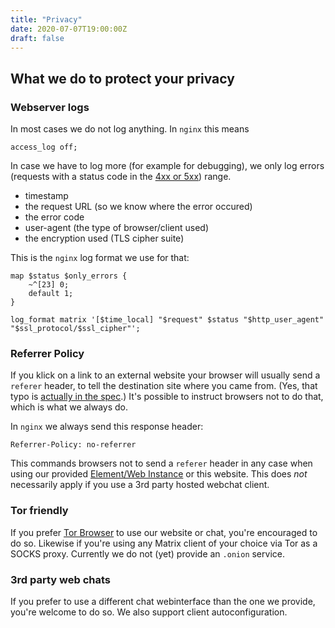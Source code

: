 ```yaml
---
title: "Privacy"
date: 2020-07-07T19:00:00Z
draft: false
---
```


## What we do to protect your privacy

### Webserver logs

In most cases we do not log anything.
In `nginx` this means

```nginx
access_log off;
```

In case we have to log more (for example for debugging), we only log errors (requests with a status code in the  [4xx or 5xx](https://http.cat/)) range.

- timestamp
- the request URL (so we know where the error occured)
- the error code
- user-agent (the type of browser/client used)
- the encryption used (TLS cipher suite)

This is the `nginx` log format we use for that:

```nginx
map $status $only_errors {
    ~^[23] 0;
    default 1;
}

log_format matrix '[$time_local] "$request" $status "$http_user_agent" "$ssl_protocol/$ssl_cipher"';
```

### Referrer Policy

If you klick on a link to an external website your browser will usually send a `referer` header, to tell the destination site where you came from. (Yes, that typo is [actually in the spec](https://tools.ietf.org/html/rfc2616#section-14.36).) It's possible to instruct browsers not to do that, which is what we always do.

In `nginx` we always send this response header:

```nginx
Referrer-Policy: no-referrer
```

This commands browsers not to send a `referer` header in any case when using our provided [Element/Web Instance](https://chat.fairydust.space/) or this website.
This does *not* necessarily apply if you use a 3rd party hosted webchat client.

### Tor friendly

If you prefer [Tor Browser](https://www.torproject.org/download/) to use our website or chat, you're encouraged to do so. Likewise if you're using any Matrix client of your choice via Tor as a SOCKS proxy. Currently we do not (yet) provide an `.onion` service.

### 3rd party web chats

If you prefer to use a different chat webinterface than the one we provide, you're welcome to do so. We also support client autoconfiguration.

